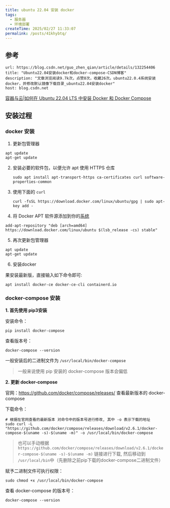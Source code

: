 ```yaml
---
title: ubuntu 22.04 安装 docker
tags:
  - 服务器
  - 环境部署
createTime: 2025/02/27 11:33:07
permalink: /posts/41khybtq/
---
```


## 参考


```cardlink
url: https://blog.csdn.net/guo_zhen_qian/article/details/132254406
title: "Ubuntu22.04安装docker和docker-compose-CSDN博客"
description: "文章浏览阅读9.7k次，点赞8次，收藏26次。ubuntu22.0.4系统安装docker，并修改默认镜像下载目录_ubuntu22.04安装docker"
host: blog.csdn.net
```


[容器与云|如何在 Ubuntu 22.04 LTS 中安装 Docker 和 Docker Compose](https://linux.cn/article-14871-1.html)

## 安装过程

### docker 安装

1. 更新包管理器

```
apt update
apt-get update
```


2. 安装必要的软件包，以便允许 apt 使用 HTTPS 仓库

   ```
   sudo apt install apt-transport-https ca-certificates curl software-properties-common

   ```


3. 使用下面的 `curl`
   ```
   curl -fsSL https://download.docker.com/linux/ubuntu/gpg | sudo apt-key add -
   ```

4. 将 Docker APT 软件源添加到你的[系统](https://so.csdn.net/so/search?q=%E7%B3%BB%E7%BB%9F&spm=1001.2101.3001.7020)

```
add-apt-repository "deb [arch=amd64] https://download.docker.com/linux/ubuntu $(lsb_release -cs) stable"
```

5. 再次更新包管理器

```
apt update
apt-get update
```

6. 安装docker

果安装最新版，直接输入如下命令即可:

```
apt install docker-ce docker-ce-cli containerd.io
```



### docker-compose 安装

**1. 首先使用 pip3安装**

安装命令：
```
pip install docker-compose
```

查看版本号：
```
docker-compose --version
```

一般安装后的二进制文件为 `/usr/local/bin/docker-compose`

> 一般来说使用 pip 安装的 docker-compose 版本会偏低

**2. 更新 docker-compose**

官网：https://github.com/docker/compose/releases/ 查看最新版本的 docker-compose

下载命令：
```shell
# 根据在官网查看的最新版本 对命令中的版本号进行修改, 其中 -o 表示下载的地址
sudo curl -L "https://github.com/docker/compose/releases/download/v2.6.1/docker-compose-$(uname -s)-$(uname -m)" -o /usr/local/bin/docker-compose
```
> 也可以手动根据 `https://github.com/docker/compose/releases/download/v2.6.1/docker-compose-$(uname -s)-$(uname -m)` 链接进行下载, 然后移动到 `/usr/local/bin`中（先删除之前pip下载的docker-compose二进制文件）


赋予二进制文件可执行权限：
```
sudo chmod +x /usr/local/bin/docker-compose
```

查看 docker-compose 的版本号：
```
docker-compose --version
```

